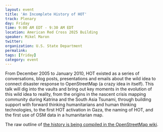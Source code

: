 ```yaml
---
layout: event
title: 'An Incomplete History of HOT'
track: Plenary
day: Friday
time: 9:00 AM EDT - 9:30 AM EDT
location: American Red Cross 2025 Building
speaker: Mikel Maron
twitter: 
organization: U.S. State Department
permalink: 
tags: [friday]
category: event
---
```


From December 2005 to January 2010, HOT existed as a series of conversations, blog posts, presentations and emails about the wild idea to connect disaster response to OpenStreetMap (a crazy idea in itself). This talk will dig into the vaults and bring out key moments in the evolution of this wild idea to reality, from the origins in the nascent crisis mapping community during Katrina and the South Asia Tsunami, through building support with forward thinking humanitarians and human thinking technologies, to the first HOT activation in Gaza, the naming of HOT, and the first use of OSM data in a humanitarian map.

The raw outline of <a href="http://wiki.openstreetmap.org/wiki/Humanitarian_OSM_Team/History">the history is being compiled in the OpenStreetMap wiki</a>.
